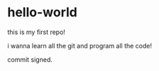 # hello-world

this is my first repo!

i wanna learn all the git and program all the code!

commit signed.
